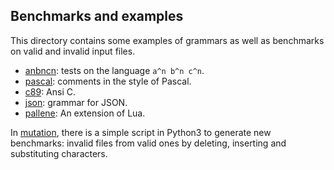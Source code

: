 ## Benchmarks and examples

This directory contains some examples of grammars as well as benchmarks on
valid and invalid input files. 

 - [anbncn](./anbncn):  tests on the language `a^n b^n c^n`.
 - [pascal](./pascal): comments in the style of Pascal.
 - [c89](./c89): Ansi C.
 - [json](./json): grammar for JSON.
 - [pallene](./pallene): An extension of Lua. 

In [mutation](./mutation), there is a simple script in Python3 to generate new
benchmarks: invalid files from valid ones by deleting, inserting and
substituting characters. 

